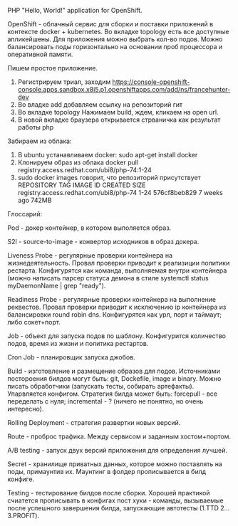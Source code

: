 PHP "Hello, World!" application for OpenShift.

OpenShift - облачный сервис для сборки и поставки приложений в контексте docker + kubernetes.
Во вкладке topology есть все доступные апликейшены. Для приложения можно выбрать кол-во подов. Можно балансировать поды горизонтально на основании проб процессора и оперативной памяти.

Пишем простое приложение.
1) Регистрируем триал, заходим https://console-openshift-console.apps.sandbox.x8i5.p1.openshiftapps.com/add/ns/francehunter-dev
2) Во владке add добавляем ссылку на репозиторий гит
3) Во вкладке topology Нажимаем build, ждем, кликаем на open url.
4) В новой вкладке браузера открывается стрваничка как результат работы php

Забираем из облака:
1) В ubuntu устанавливаем docker: sudo apt-get install docker
2) Клонируем образ из облака docker pull registry.access.redhat.com/ubi8/php-74:1-24
3)  sudo docker images говорит, что репозиторий присутствует
REPOSITORY                               TAG       IMAGE ID       CREATED       SIZE
registry.access.redhat.com/ubi8/php-74   1-24      576cf8beb829   7 weeks ago   742MB

Глоссарий:

Pod - докер контейнер, в котором выполяется образ.

S2I - source-to-image - конвертор исходников в образ докера.

Liveness Probe - регулярные проверки контейнера на жизнедеятельность. Провал проверки приводит к реализиции политики рестарта. Конфигурятся как команда, выполняемая внутри контейнера (можно написать парсер статуса демона в стиле systemctl status myDaemonName | grep "ready").

Readiness Probe - регулярные проверки контейнера на выполнение реквестов. Провал проверки приводит к исключению ip контейнера из балансировки round robin dns. Конфигурятся как урл, порт и таймаут; либо сокет+порт.

Job - объект для запуска подов по шаблону. Конфигурится количество подов, время из жизни и политика рестартов.

Cron Job - планировщик запуска джобов.

Build - изготовление и размещение образов для подов. Источниками постороения билдов могут быть: git, Dockefile, image и binary. Можно писать обработчики (запускать тесты, собирать артефакты). Упарвляется конфигом. Стратегия билда может быть: forcepull - все переделать с нуля; incremental - ? (ничего не понятно, но очень интересно).

Rolling Deployment - стратегия развертки новых версий.

Route - проброс трафика. Между сервисом и заданным хостом+портом.

A/B testing - запуск двух версий приложения для определения лучшей.

Secret - хранилище приватных данных, которое можно поставлять на поды, примаунтив их. Маунтинг в фолдер прописывается в билд конфиге.

Testing - тестирование билдов после сборки. Хорошей практикой счиатется прописывать в конфигах пост хуки - команды, вызываемые после успешного завершения билда, запускающие автотесты (1.TTD 2... 3.PROFIT).
